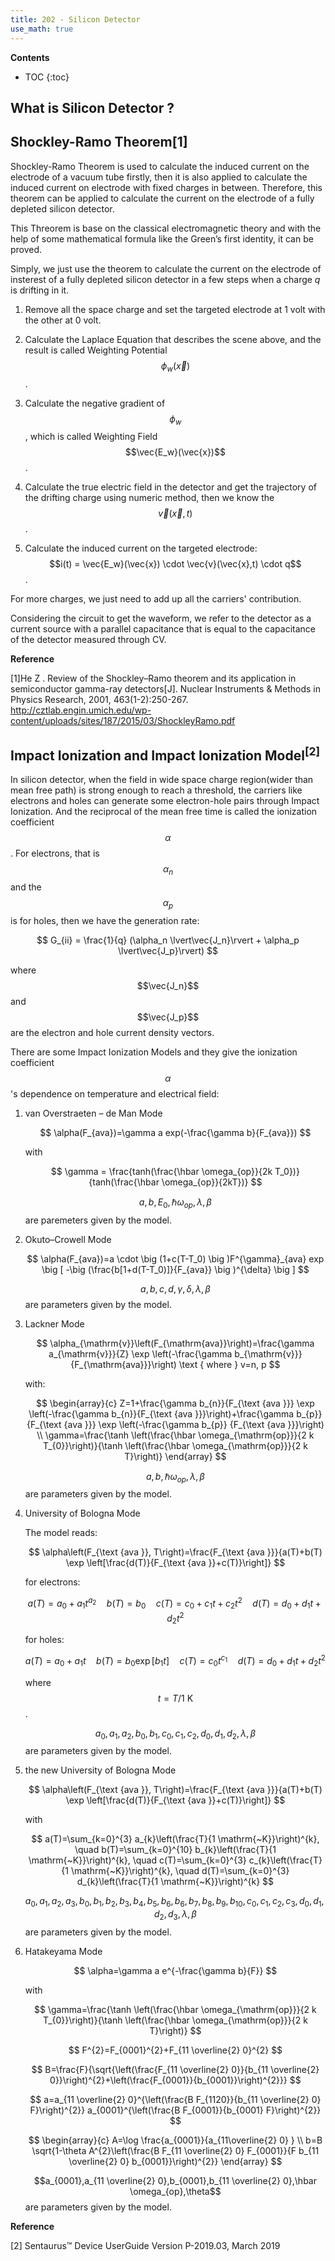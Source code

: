 ```yaml
---
title: 202 - Silicon Detector  
use_math: true
---
```


**Contents**
* TOC
{:toc}

## What is Silicon Detector ?


## Shockley-Ramo Theorem[1]

  Shockley-Ramo Theorem is used to calculate the induced current on the electrode of a vacuum tube firstly, then it is also applied to calculate the induced current on electrode with fixed charges in between. Therefore, this theorem can be applied to calculate the current on the electrode of a fully depleted silicon detector.

  This Threorem is base on the classical electromagnetic theory and with the help of some mathematical formula like the Green’s first identity, it can be proved.

  Simply, we just use the theorem to calculate the current on the electrode of insterest of a fully depleted silicon detector in a few steps when a charge *q* is drifting in it.
  
  1. Remove all the space charge and set the targeted electrode at 1 volt with the other at 0 volt.
  
  2. Calculate the Laplace Equation that describes the scene above, and the result is called Weighting Potential $$\phi_w(\vec{x})$$ .
  
  3. Calculate the negative gradient of $$\phi_w$$, which is called Weighting Field $$\vec{E_w}(\vec{x})$$ .
  
  4. Calculate the true electric field in the detector and get the trajectory of the drifting charge using numeric method, then we know the $$\vec{v}(\vec{x},t)$$ .
  
  5. Calculate the induced current on the targeted electrode: $$i(t) = \vec{E_w}(\vec{x}) \cdot \vec{v}(\vec{x},t) \cdot q$$ .

  For more charges, we just need to add up all the carriers' contribution.

  Considering the circuit to get the waveform, we refer to the detector as a current source with a parallel capacitance that is equal to the capacitance of the detector measured through CV.

 **Reference**
 
[1]He Z . Review of the Shockley–Ramo theorem and its application in semiconductor gamma-ray detectors[J]. Nuclear Instruments & Methods in Physics Research, 2001, 463(1-2):250-267.  <http://cztlab.engin.umich.edu/wp-content/uploads/sites/187/2015/03/ShockleyRamo.pdf>


## Impact Ionization and Impact Ionization Model<sup>[2]</sup>

  In silicon detector, when the field in wide space charge region(wider than mean free path) is strong enough to reach a threshold, the carriers like electrons and holes can generate some electron-hole pairs through Impact Ionization. And the reciprocal of the mean free time is called the ionization coefficient $$\alpha$$. For electrons, that is $$\alpha_n$$ and the $$\alpha_p$$ is for holes, then we have the generation rate:

$$
G_{ii} = \frac{1}{q} (\alpha_n \lvert\vec{J_n}\rvert + \alpha_p \lvert\vec{J_p}\rvert)  
$$

where $$\vec{J_n}$$ and $$\vec{J_p}$$ are the electron and hole current density vectors.

There are some Impact Ionization Models and they give the ionization coefficient $$\alpha$$'s dependence on temperature and electrical field: 
  
  1. van Overstraeten – de Man Mode
  
      $$
      \alpha(F_{ava})=\gamma a exp(-\frac{\gamma b}{F_{ava}})
      $$
  
      with
  
      $$
      \gamma = \frac{tanh(\frac{\hbar \omega_{op}}{2k T_0})}{tanh(\frac{\hbar \omega_{op}}{2kT})}
      $$
      
      $$a,b,E_0,\hbar \omega_{op},\lambda,\beta$$ are paremeters given by the model.
      
  2. Okuto–Crowell Mode
      
      $$
      \alpha(F_{ava})=a \cdot \big (1+c(T-T_0) \big )F^{\gamma}_{ava} exp \big [ -\big (\frac{b[1+d(T-T_0)]}{F_{ava}} \big )^{\delta} \big ]
      $$
  
      $$a,b,c,d,\gamma,\delta,\lambda,\beta$$ are parameters given by the model.
      
  3. Lackner Mode
      
      $$
      \alpha_{\mathrm{v}}\left(F_{\mathrm{ava}}\right)=\frac{\gamma a_{\mathrm{v}}}{Z} \exp \left(-\frac{\gamma b_{\mathrm{v}}}{F_{\mathrm{ava}}}\right) \text { where } v=n, p
      $$
      
      with:
      
      $$
      \begin{array}{c}
      Z=1+\frac{\gamma b_{n}}{F_{\text {ava }}} \exp \left(-\frac{\gamma b_{n}}{F_{\text {ava }}}\right)+\frac{\gamma b_{p}}{F_{\text {ava }}} \exp \left(-\frac{\gamma b_{p}} {F_{\text {ava }}}\right) \\
      \gamma=\frac{\tanh \left(\frac{\hbar \omega_{\mathrm{op}}}{2 k T_{0}}\right)}{\tanh \left(\frac{\hbar \omega_{\mathrm{op}}}{2 k T}\right)}
      \end{array}
      $$
  
      $$a,b,\hbar \omega_{op},\lambda,\beta$$ are parameters given by the model.
      
  4. University of Bologna Mode
      
      The model reads:
      
      $$
      \alpha\left(F_{\text {ava }}, T\right)=\frac{F_{\text {ava }}}{a(T)+b(T) \exp \left[\frac{d(T)}{F_{\text {ava }}+c(T)}\right]}
      $$

      for electrons:
      
      $$
      a(T)=a_{0}+a_{1} t^{a_{2}} \quad b(T)=b_{0} \quad c(T)=c_{0}+c_{1} t+c_{2} t^{2} \quad d(T)=d_{0}+d_{1} t+d_{2} t^{2}
      $$
      
      for holes:
      
      $$
      a(T)=a_{0}+a_{1} t \quad b(T)=b_{0} \exp \left[b_{1} t\right] \quad c(T)=c_{0} t^{c_{1}} \quad d(T)=d_{0}+d_{1} t+d_{2} t^{2}
      $$
      
      where $$t=T / 1 \mathrm{~K}$$ .
      
      $$a_0,a_1,a_2,b_0,b_1,c_0,c_1,c_2,d_0,d_1,d_2,\lambda,\beta$$ are parameters given by the model.
      
  5. the new University of Bologna Mode
      
      $$
      \alpha\left(F_{\text {ava }}, T\right)=\frac{F_{\text {ava }}}{a(T)+b(T) \exp \left[\frac{d(T)}{F_{\text {ava }}+c(T)}\right]}
      $$
      
      with
      
      $$
      a(T)=\sum_{k=0}^{3} a_{k}\left(\frac{T}{1 \mathrm{~K}}\right)^{k}, \quad b(T)=\sum_{k=0}^{10} b_{k}\left(\frac{T}{1 \mathrm{~K}}\right)^{k}, \quad c(T)=\sum_{k=0}^{3} c_{k}\left(\frac{T}{1 \mathrm{~K}}\right)^{k}, \quad d(T)=\sum_{k=0}^{3} d_{k}\left(\frac{T}{1 \mathrm{~K}}\right)^{k}
      $$
      
       $$a_0,a_1,a_2,a_3,b_0,b_1,b_2,b_3,b_4,b_5,b_6,b_6,b_7,b_8,b_9,b_{10},c_0,c_1,c_2,c_3,d_0,d_1,d_2,d_3,\lambda,\beta$$ are parameters given by the model.
      
  6. Hatakeyama Mode
      
      $$
      \alpha=\gamma a e^{-\frac{\gamma b}{F}}
      $$
      
      with
      
      $$
      \gamma=\frac{\tanh \left(\frac{\hbar \omega_{\mathrm{op}}}{2 k T_{0}}\right)}{\tanh \left(\frac{\hbar \omega_{\mathrm{op}}}{2 k T}\right)}
      $$
      
      $$
      F^{2}=F_{0001}^{2}+F_{11 \overline{2} 0}^{2}
      $$

      $$
      B=\frac{F}{\sqrt{\left(\frac{F_{11 \overline{2} 0}}{b_{11 \overline{2} 0}}\right)^{2}+\left(\frac{F_{0001}}{b_{0001}}\right)^{2}}}
      $$
      
      $$
      a=a_{11 \overline{2} 0}^{\left(\frac{B F_{1120}}{b_{11 \overline{2} 0} F}\right)^{2}} a_{0001}^{\left(\frac{B F_{0001}}{b_{0001} F}\right)^{2}}
      $$
      
      $$
      \begin{array}{c}
      A=\log \frac{a_{0001}}{a_{11\overline{2} 0} } \\
      b=B \sqrt{1-\theta A^{2}\left(\frac{B F_{11 \overline{2} 0} F_{0001}}{F b_{11 \overline{2} 0} b_{0001}}\right)^{2}}
      \end{array}
      $$

      $$a_{0001},a_{11 \overline{2} 0},b_{0001},b_{11 \overline{2} 0},\hbar \omega_{op},\theta$$ are parameters given by the model.

**Reference**

[2] Sentaurus™ Device UserGuide Version P-2019.03, March 2019
